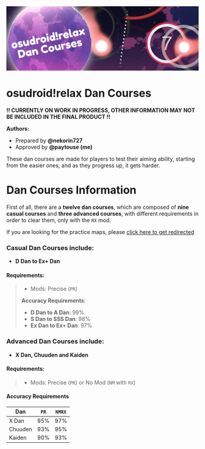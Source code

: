 <center>
  <img src="https://raw.githubusercontent.com/LouieNotHere/LouieNotHere/main/danCourses/banner.png">
</center>

# osudroid!relax Dan Courses

**!! CURRENTLY ON WORK IN PROGRESS, OTHER INFORMATION MAY NOT BE INCLUDED IN THE FINAL PRODUCT !!**

**Authors:**
- Prepared by **@nekorin727**
- Approved by **@paytouse (me)**

These dan courses are made for players to test their aiming ability, starting from the easier ones, and as they progress up, it gets harder.

# Dan Courses Information
First of all, there are a **twelve dan courses**, which are composed of **nine casual courses** and **three advanced courses**, with different requirements in order to clear them, only with the `RX` mod.

If you are looking for the practice maps, please [click here to get redirected](https://github.com/LouieNotHere/LouieNotHere/blob/main/DAN_PRACTICE.md)

### Casual Dan Courses include:
- **D Dan to Ex+ Dan**

#### Requirements:
> - Mods: Precise (`PR`)
> 
> **Accuracy Requirements**:
> - **D Dan to A Dan**: 99%
> - **S Dan to SSS Dan**: 98%
> - **Ex Dan to Ex+ Dan**: 97%

### Advanced Dan Courses include:
- **X Dan, Chuuden and Kaiden**

#### Requirements:
> - Mods: Precise (`PR`) or No Mod (`NM` with `RX`)

#### Accuracy Requirements
| Dan | `PR` | `NMRX` |
|--------|----|----|
| X Dan | 95% | 97% |
| Chuuden | 93% | 95% |
| Kaiden | 90% | 93% |
